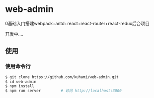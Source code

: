 # web-admin
0基础入门搭建webpack+antd+react+react-router+react-redux后台项目

开发中....

## 使用

### 使用命令行
```bash
$ git clone https://github.com/kuhami/web-admin.git
$ cd web-admin
$ npm install
$ npm run server         # 访问 http://localhost:3000
```